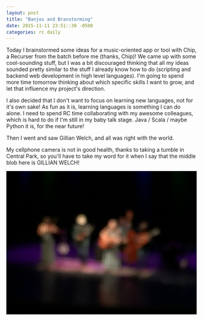```yaml
---
layout: post
title: "Banjos and Branstorming"
date: 2015-11-11 23:51::30 -0500
categories: rc daily
---
```

Today I brainstormed some ideas for a music-oriented app or tool with Chip, a Recurser from the batch before me (thanks, Chip)! We came up with some cool-sounding stuff, but I was a bit discouraged thinking that all my ideas sounded pretty similar to the stuff I already know how to do (scripting and backend web development in high level languages). I'm going to spend more time tomorrow thinking about which specific skills I want to grow, and let that influence my project's direction.  

I also decided that I don't want to focus on learning new languages, not for it's own sake! As fun as it is, learning languages is something I can do alone. I need to spend RC time collaborating with my awesome colleagues, which is hard to do if I'm still in my baby talk stage. Java / Scala / maybe Python it is, for the near future!  

Then I went and saw Gillian Welch, and all was right with the world.  

My cellphone camera is not in good health, thanks to taking a tumble in Central Park, so you'll have to take my word for it when I say that the middle blob here is GILLIAN WELCH!

![Fuzzy Gillian](/assets/gillian_welch.JPG)